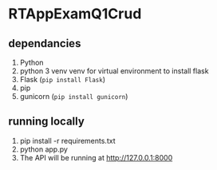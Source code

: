 # RTAppExamQ1Crud

## dependancies
1. Python 
1. python 3 venv venv for virtual environment to install flask
2. Flask  (`pip install Flask`)
3. pip 
4. gunicorn (`pip install gunicorn`)
 
## running locally
1.    pip install -r requirements.txt
2.    python app.py
3.    The API will be running at http://127.0.0.1:8000